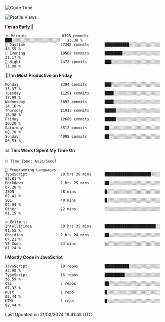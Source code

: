 <!--START_SECTION:waka-->
![Code Time](http://img.shields.io/badge/Code%20Time-5%2C676%20hrs%2059%20mins-blue)

![Profile Views](http://img.shields.io/badge/Profile%20Views-0-blue)

**I'm an Early 🐤** 

```text
🌞 Morning                8398 commits        ███░░░░░░░░░░░░░░░░░░░░░░   13.38 % 
🌆 Daytime                27342 commits       ███████████░░░░░░░░░░░░░░   43.55 % 
🌃 Evening                19568 commits       ████████░░░░░░░░░░░░░░░░░   31.17 % 
🌙 Night                  7472 commits        ███░░░░░░░░░░░░░░░░░░░░░░   11.90 % 
```
📅 **I'm Most Productive on Friday** 

```text
Monday                   8394 commits        ███░░░░░░░░░░░░░░░░░░░░░░   13.37 % 
Tuesday                  11291 commits       ████░░░░░░░░░░░░░░░░░░░░░   17.99 % 
Wednesday                8892 commits        ████░░░░░░░░░░░░░░░░░░░░░   14.16 % 
Thursday                 11913 commits       █████░░░░░░░░░░░░░░░░░░░░   18.98 % 
Friday                   12680 commits       █████░░░░░░░░░░░░░░░░░░░░   20.20 % 
Saturday                 5512 commits        ██░░░░░░░░░░░░░░░░░░░░░░░   08.78 % 
Sunday                   4098 commits        ██░░░░░░░░░░░░░░░░░░░░░░░   06.53 % 
```


📊 **This Week I Spent My Time On** 

```text
🕑︎ Time Zone: Asia/Seoul

💬 Programming Languages: 
TypeScript               28 hrs 20 mins      █████████████████████░░░░   84.81 % 
Markdown                 2 hrs 25 mins       ██░░░░░░░░░░░░░░░░░░░░░░░   07.28 % 
JSON                     48 mins             █░░░░░░░░░░░░░░░░░░░░░░░░   02.41 % 
SQL                      40 mins             █░░░░░░░░░░░░░░░░░░░░░░░░   02.04 % 
Other                    22 mins             ░░░░░░░░░░░░░░░░░░░░░░░░░   01.15 % 

🔥 Editors: 
Intellijidea             30 hrs 35 mins      ███████████████████████░░   91.55 % 
Obsidian                 2 hrs 24 mins       ██░░░░░░░░░░░░░░░░░░░░░░░   07.21 % 
VS Code                  24 mins             ░░░░░░░░░░░░░░░░░░░░░░░░░   01.24 % 
```

**I Mostly Code in JavaScript** 

```text
JavaScript               18 repos            ███████████░░░░░░░░░░░░░░   43.90 % 
TypeScript               15 repos            █████████░░░░░░░░░░░░░░░░   36.59 % 
CSS                      3 repos             ██░░░░░░░░░░░░░░░░░░░░░░░   07.32 % 
Rust                     1 repo              █░░░░░░░░░░░░░░░░░░░░░░░░   02.44 % 
HTML                     1 repo              █░░░░░░░░░░░░░░░░░░░░░░░░   02.44 % 
```




 Last Updated on 21/02/2024 18:41:48 UTC
<!--END_SECTION:waka-->
